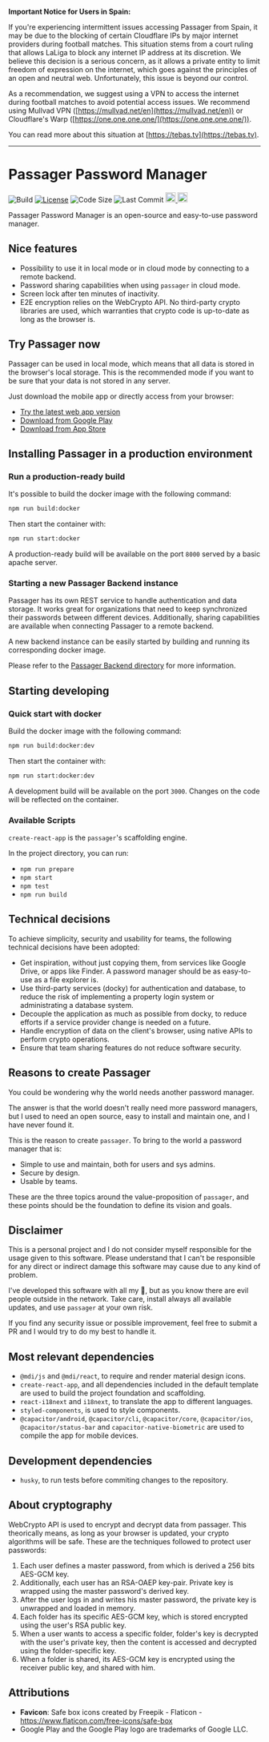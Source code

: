 **Important Notice for Users in Spain:**

If you're experiencing intermittent issues accessing Passager from Spain, it may be due to the blocking of certain Cloudflare IPs by major internet providers during football matches. This situation stems from a court ruling that allows LaLiga to block any internet IP address at its discretion. We believe this decision is a serious concern, as it allows a private entity to limit freedom of expression on the internet, which goes against the principles of an open and neutral web. Unfortunately, this issue is beyond our control.

As a recommendation, we suggest using a VPN to access the internet during football matches to avoid potential access issues. We recommend using Mullvad VPN ([https://mullvad.net/en](https://mullvad.net/en)) or Cloudflare's Warp ([https://one.one.one.one/](https://one.one.one.one/)).

You can read more about this situation at [https://tebas.tv](https://tebas.tv).

---

# Passager Password Manager

![Build](https://github.com/oegea/passager-password-manager/actions/workflows/main-tests.yml/badge.svg)
[![License](https://shields.io/badge/license-AGPL-green)](LICENSE.md)
![Code Size](https://shields.io/github/languages/code-size/oegea/passager-password-manager)
![Last Commit](https://shields.io/github/last-commit/oegea/passager-password-manager)
<a href="https://play.google.com/store/apps/details?id=im.oriol.passager" target="_blank">
<img height="20" src="https://img.shields.io/badge/Google_Play-414141?style=for-the-badge&logo=google-play&logoColor=white" alt="Available on Google Play Store"/>
</a>
<a href="https://apps.apple.com/es/app/passager-password-manager/id1631897662" target="_blank">
<img height="20" src="https://img.shields.io/badge/App_Store-0D96F6?style=for-the-badge&logo=app-store&logoColor=white"/>
</a>

Passager Password Manager is an open-source and easy-to-use password manager.

## Nice features

-   Possibility to use it in local mode or in cloud mode by connecting to a remote backend.
-   Password sharing capabilities when using `passager` in cloud mode.
-   Screen lock after ten minutes of inactivity.
-   E2E encryption relies on the WebCrypto API. No third-party crypto libraries are used, which warranties that crypto code is up-to-date as long as the browser is.

## Try Passager now

Passager can be used in local mode, which means that all data is stored in the browser's local storage. This is the recommended mode if you want to be sure that your data is not stored in any server.

Just download the mobile app or directly access from your browser:

-   [Try the latest web app version](https://cloud.passager.app)
-   [Download from Google Play](https://play.google.com/store/apps/details?id=im.oriol.passager)
-   [Download from App Store](https://apps.apple.com/es/app/passager-password-manager/id1631897662)

## Installing Passager in a production environment

### Run a production-ready build

It's possible to build the docker image with the following command:

```bash
npm run build:docker
```

Then start the container with:

```bash
npm run start:docker
```

A production-ready build will be available on the port `8000` served by a basic apache server.

### Starting a new Passager Backend instance

Passager has its own REST service to handle authentication and data storage.
It works great for organizations that need to keep synchronized their passwords between different devices. Additionally, sharing capabilities are available when connecting Passager to a remote backend.

A new backend instance can be easily started by building and running its corresponding docker image.

Please refer to the [Passager Backend directory](/backend/) for more information.

## Starting developing

### Quick start with docker

Build the docker image with the following command:

```bash
npm run build:docker:dev
```

Then start the container with:

```bash
npm run start:docker:dev
```

A development build will be available on the port `3000`. Changes on the code will be reflected on the container.

### Available Scripts

`create-react-app` is the `passager`'s scaffolding engine.

In the project directory, you can run:

-   `npm run prepare`
-   `npm start`
-   `npm test`
-   `npm run build`

## Technical decisions

To achieve simplicity, security and usability for teams, the following technical decisions have been adopted:

-   Get inspiration, without just copying them, from services like Google Drive, or apps like Finder. A password manager should be as easy-to-use as a file explorer is.
-   Use third-party services (docky) for authentication and database, to reduce the risk of implementing a property login system or administrating a database system.
-   Decouple the application as much as possible from docky, to reduce efforts if a service provider change is needed on a future.
-   Handle encryption of data on the client's browser, using native APIs to perform crypto operations.
-   Ensure that team sharing features do not reduce software security.

## Reasons to create Passager

You could be wondering why the world needs another password manager.

The answer is that the world doesn't really need more password managers, but I used to need an open source, easy to install and maintain one, and I have never found it.

This is the reason to create `passager`. To bring to the world a password manager that is:

-   Simple to use and maintain, both for users and sys admins.
-   Secure by design.
-   Usable by teams.

These are the three topics around the value-proposition of `passager`, and these points should be the foundation to define its vision and goals.

## Disclaimer

This is a personal project and I do not consider myself responsible for the usage given to this software.
Please understand that I can't be responsible for any direct or indirect damage this software may cause due to any kind of problem.

I've developed this software with all my 💛, but as you know there are evil people outside in the network. Take care, install always all available updates, and use `passager` at your own risk.

If you find any security issue or possible improvement, feel free to submit a PR and I would try to do my best to handle it.

## Most relevant dependencies

-   `@mdi/js` and `@mdi/react`, to require and render material design icons.
-   `create-react-app`, and all dependencies included in the default template are used to build the project foundation and scaffolding.
-   `react-i18next` and `i18next`, to translate the app to different languages.
-   `styled-components`, is used to style components.
-   `@capacitor/android`, `@capacitor/cli`, `@capacitor/core`, `@capacitor/ios`, `@capacitor/status-bar` and `capacitor-native-biometric` are used to compile the app for mobile devices.

## Development dependencies

-   `husky`, to run tests before commiting changes to the repository.

## About cryptography

WebCrypto API is used to encrypt and decrypt data from passager. This theorically means, as long as your browser is updated, your crypto algorithms will be safe.
These are the techniques followed to protect user passwords:

1. Each user defines a master password, from which is derived a 256 bits AES-GCM key.
2. Additionally, each user has an RSA-OAEP key-pair. Private key is wrapped using the master password's derived key.
3. After the user logs in and writes his master password, the private key is unwrapped and loaded in memory.
4. Each folder has its specific AES-GCM key, which is stored encrypted using the user's RSA public key.
5. When a user wants to access a specific folder, folder's key is decrypted with the user's private key, then the content is accessed and decrypted using the folder-specific key.
6. When a folder is shared, its AES-GCM key is encrypted using the receiver public key, and shared with him.

## Attributions

-   **Favicon**: Safe box icons created by Freepik - Flaticon - https://www.flaticon.com/free-icons/safe-box
-   Google Play and the Google Play logo are trademarks of Google LLC.
